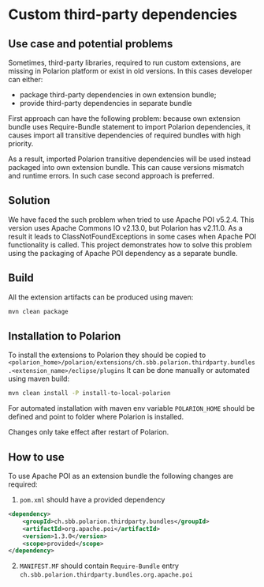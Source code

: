 # Custom third-party dependencies

## Use case and potential problems
Sometimes, third-party libraries, required to run custom extensions, are missing in Polarion platform or exist in old versions.
In this cases developer can either:
- package third-party dependencies in own extension bundle;
- provide third-party dependencies in separate bundle

First approach can have the following problem: because own extension bundle uses Require-Bundle statement to import Polarion dependencies,
it causes import all transitive dependencies of required bundles with high priority.

As a result, imported Polarion transitive dependencies will be used instead packaged into own extension bundle. This can cause versions mismatch and runtime errors.
In such case second approach is preferred.

## Solution

We have faced the such problem when tried to use Apache POI v5.2.4. This version uses Apache Commons IO v2.13.0, but Polarion has v2.11.0.
As a result it leads to ClassNotFoundExceptions in some cases when Apache POI functionality is called.
This project demonstrates how to solve this problem using the packaging of Apache POI dependency as a separate bundle.

## Build

All the extension artifacts can be produced using maven:
```bash
mvn clean package
```

## Installation to Polarion

To install the extensions to Polarion they should be copied to `<polarion_home>/polarion/extensions/ch.sbb.polarion.thirdparty.bundles.<extension_name>/eclipse/plugins`
It can be done manually or automated using maven build:
```bash
mvn clean install -P install-to-local-polarion
```
For automated installation with maven env variable `POLARION_HOME` should be defined and point to folder where Polarion is installed.

Changes only take effect after restart of Polarion.

## How to use

To use Apache POI as an extension bundle the following changes are required:
1. `pom.xml` should have a provided dependency
```xml
<dependency>
    <groupId>ch.sbb.polarion.thirdparty.bundles</groupId>
    <artifactId>org.apache.poi</artifactId>
    <version>1.3.0</version>
    <scope>provided</scope>
</dependency>
```
2. `MANIFEST.MF` should contain `Require-Bundle` entry `ch.sbb.polarion.thirdparty.bundles.org.apache.poi`

